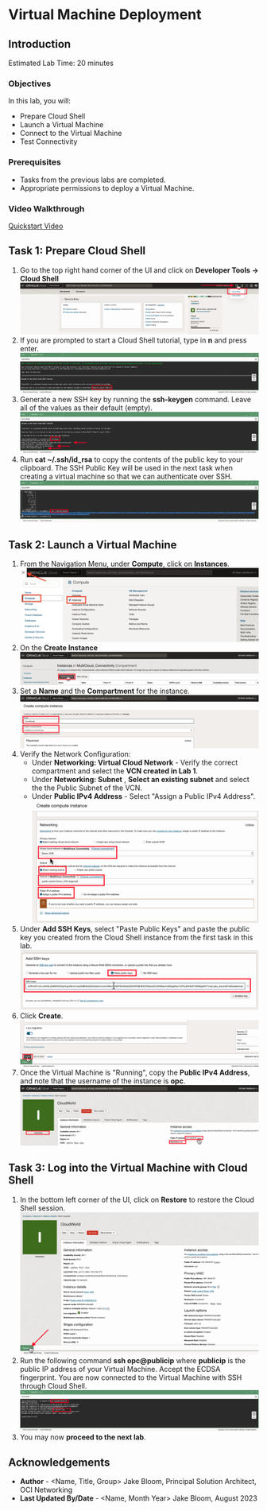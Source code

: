 # Virtual Machine Deployment

## Introduction

Estimated Lab Time: 20 minutes

### Objectives

In this lab, you will:

* Prepare Cloud Shell
* Launch a Virtual Machine
* Connect to the Virtual Machine
* Test Connectivity

### Prerequisites

* Tasks from the previous labs are completed.
* Appropriate permissions to deploy a Virtual Machine.

### Video Walkthrough

[Quickstart Video](youtube:8WWpGHxvhw4:large)

## Task 1: Prepare Cloud Shell

1. Go to the top right hand corner of the UI and click on **Developer Tools -> Cloud Shell**
    ![Start Cloud Shell](images/cloudshell-1.png)
2. If you are prompted to start a Cloud Shell tutorial, type in **n** and press enter.
    ![Cloud Shell Tutorial](images/cloudshell-2.png)
3. Generate a new SSH key by running the **ssh-keygen** command. Leave all of the values as their default (empty).
    ![SSH Keygen](images/cloudshell-3.png)
4. Run **cat ~/.ssh/id_rsa** to copy the contents of the public key to your clipboard. The SSH Public Key will be used in the next task when creating a virtual machine so that we can authenticate over SSH.
    ![Copy Public Key Contents](images/cloudshell-4.png)

## Task 2: Launch a Virtual Machine

1. From the Navigation Menu, under **Compute**, click on **Instances**.
    ![Navigate to Instances](images/instance-1.png)
2. On the **Create Instance**
    ![Create Instance](images/instance-2.png)
3. Set a **Name** and the **Compartment** for the instance.
    ![Instance Name and Compartment](images/instance-3.png)
4. Verify the Network Configuration:
    * Under **Networking: Virtual Cloud Network** - Verify the correct compartment and select the **VCN created in Lab 1**.
    * Under **Networking: Subnet** , **Select an existing subnet** and select the the Public Subnet of the VCN.
    * Under **Public IPv4 Address** - Select "Assign a Public IPv4 Address".
        ![Instance Networking](images/instance-4.png)
5. Under **Add SSH Keys**, select "Paste Public Keys" and paste the public key you created from the Cloud Shell instance from the first task in this lab.
    ![Add Public SSH Key](images/instance-5.png)
6. Click **Create**.
    ![Create Instance](images/instance-6.png)
7. Once the Virtual Machine is "Running", copy the **Public IPv4 Address**, and note that the username of the instance is **opc**.
    ![Instance Access Details](images/instance-7.png)

## Task 3: Log into the Virtual Machine with Cloud Shell

1. In the bottom left corner of the UI, click on **Restore** to restore the Cloud Shell session.
    ![Restore Cloud Shell Session](images/login-1.png)
2. Run the following command **ssh opc@publicip** where **publicip** is the public IP address of your Virtual Machine. Accept the ECDSA fingerprint. You are now connected to the Virtual Machine with SSH through Cloud Shell.
    ![SSH to VM Via Cloud Shell](images/login-2.png)
3. You may now **proceed to the next lab**.

## Acknowledgements

* **Author** - <Name, Title, Group> Jake Bloom, Principal Solution Architect, OCI Networking
* **Last Updated By/Date** - <Name, Month Year> Jake Bloom, August 2023
